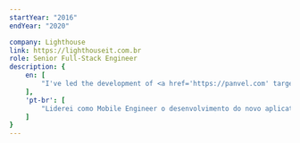 ```yaml
---
startYear: "2016"
endYear: "2020"

company: Lighthouse
link: https://lighthouseit.com.br
role: Senior Full-Stack Engineer
description: {
    en: [
        "I've led the development of <a href='https://panvel.com' target='_blank'>Panvel</a>’s new e-commerce mobile app as Principal Mobile Engineer, which is one of the biggest e-commerce from Brazil’s Southern.",
    ],
    'pt-br': [
        "Liderei como Mobile Engineer o desenvolvimento do novo aplicativo móvel de e-commerce da <a href='https://panvel.com' target='_blank'>Panvel</a>, que é um dos maiores e-commerces do Brasil.",
    ]
}
---
```

